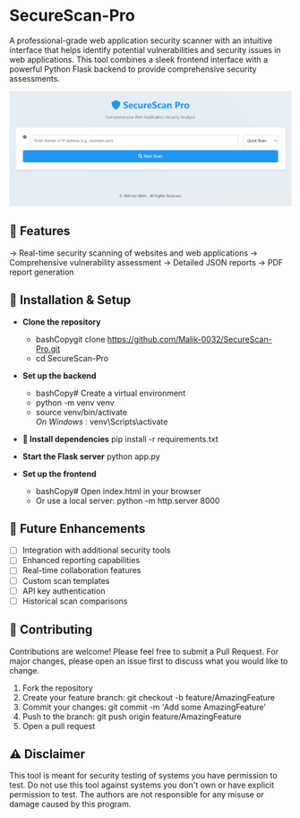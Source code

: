 ﻿# SecureScan-Pro
A professional-grade web application security scanner with an intuitive interface that helps identify potential vulnerabilities and security issues in web applications. This tool combines a sleek frontend interface with a powerful Python Flask backend to provide comprehensive security assessments.

![TaskFlow Pro Banner](Outlook.jpg)

## 🚀 Features
-> Real-time security scanning of websites and web applications
-> Comprehensive vulnerability assessment
-> Detailed JSON reports
-> PDF report generation

## 🔧 Installation & Setup
- **Clone the repository**
   - bashCopygit clone https://github.com/Malik-0032/SecureScan-Pro.git 
   - cd SecureScan-Pro

- **Set up the backend**
   - bashCopy# Create a virtual environment
   - python -m venv venv
   - source venv/bin/activate  
   *On Windows* : venv\Scripts\activate

- **📝 Install dependencies**
  pip install -r requirements.txt

- **Start the Flask server**
  python app.py

- **Set up the frontend**
  - bashCopy# Open index.html in your browser
  - Or use a local server: python -m http.server 8000

## 🎯 Future Enhancements

- [ ] Integration with additional security tools
- [ ] Enhanced reporting capabilities
- [ ] Real-time collaboration features
- [ ] Custom scan templates
- [ ] API key authentication
- [ ] Historical scan comparisons

## 🤝 Contributing
Contributions are welcome! Please feel free to submit a Pull Request. For major changes, please open an issue first to discuss what you would like to change.

1. Fork the repository
2. Create your feature branch: git checkout -b feature/AmazingFeature
3. Commit your changes: git commit -m 'Add some AmazingFeature'
4. Push to the branch: git push origin feature/AmazingFeature
5. Open a pull request

## ⚠️ Disclaimer
This tool is meant for security testing of systems you have permission to test. Do not use this tool against systems you don't own or have explicit permission to test. The authors are not responsible for any misuse or damage caused by this program.

